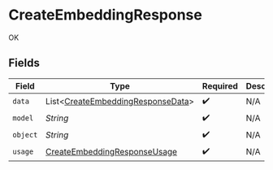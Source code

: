 # CreateEmbeddingResponse

OK


## Fields

| Field                                                                                   | Type                                                                                    | Required                                                                                | Description                                                                             |
| --------------------------------------------------------------------------------------- | --------------------------------------------------------------------------------------- | --------------------------------------------------------------------------------------- | --------------------------------------------------------------------------------------- |
| `data`                                                                                  | List<[CreateEmbeddingResponseData](../../models/shared/CreateEmbeddingResponseData.md)> | :heavy_check_mark:                                                                      | N/A                                                                                     |
| `model`                                                                                 | *String*                                                                                | :heavy_check_mark:                                                                      | N/A                                                                                     |
| `object`                                                                                | *String*                                                                                | :heavy_check_mark:                                                                      | N/A                                                                                     |
| `usage`                                                                                 | [CreateEmbeddingResponseUsage](../../models/shared/CreateEmbeddingResponseUsage.md)     | :heavy_check_mark:                                                                      | N/A                                                                                     |